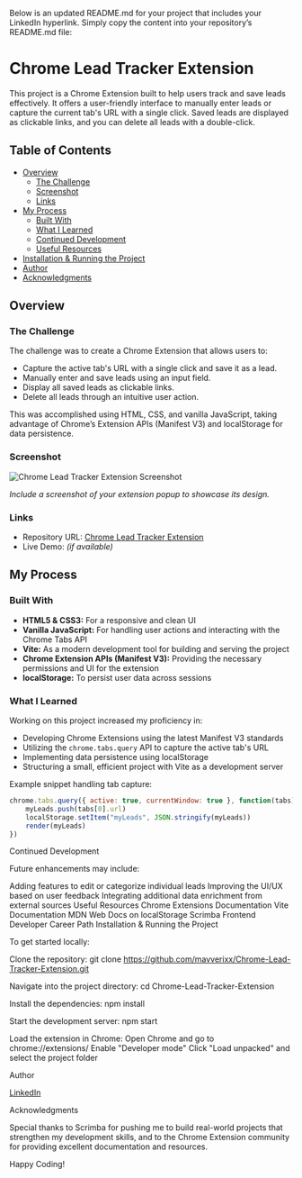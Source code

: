 Below is an updated README.md for your project that includes your LinkedIn hyperlink. Simply copy the content into your repository’s README.md file:

# Chrome Lead Tracker Extension

This project is a Chrome Extension built to help users track and save leads effectively. It offers a user-friendly interface to manually enter leads or capture the current tab's URL with a single click. Saved leads are displayed as clickable links, and you can delete all leads with a double-click.

## Table of Contents

- [Overview](#overview)
  - [The Challenge](#the-challenge)
  - [Screenshot](#screenshot)
  - [Links](#links)
- [My Process](#my-process)
  - [Built With](#built-with)
  - [What I Learned](#what-i-learned)
  - [Continued Development](#continued-development)
  - [Useful Resources](#useful-resources)
- [Installation & Running the Project](#installation--running-the-project)
- [Author](#author)
- [Acknowledgments](#acknowledgments)

## Overview

### The Challenge

The challenge was to create a Chrome Extension that allows users to:
- Capture the active tab's URL with a single click and save it as a lead.
- Manually enter and save leads using an input field.
- Display all saved leads as clickable links.
- Delete all leads through an intuitive user action.

This was accomplished using HTML, CSS, and vanilla JavaScript, taking advantage of Chrome’s Extension APIs (Manifest V3) and localStorage for data persistence.

### Screenshot

![Chrome Lead Tracker Extension Screenshot](./screenshot.jpg)

*Include a screenshot of your extension popup to showcase its design.*

### Links

- Repository URL: [Chrome Lead Tracker Extension](https://github.com/mavverixx/Chrome-Lead-Tracker-Extension)
- Live Demo: *(if available)*

## My Process

### Built With

- **HTML5 & CSS3:** For a responsive and clean UI
- **Vanilla JavaScript:** For handling user actions and interacting with the Chrome Tabs API
- **Vite:** As a modern development tool for building and serving the project
- **Chrome Extension APIs (Manifest V3):** Providing the necessary permissions and UI for the extension
- **localStorage:** To persist user data across sessions

### What I Learned

Working on this project increased my proficiency in:
- Developing Chrome Extensions using the latest Manifest V3 standards
- Utilizing the `chrome.tabs.query` API to capture the active tab's URL
- Implementing data persistence using localStorage
- Structuring a small, efficient project with Vite as a development server

Example snippet handling tab capture:
```js
chrome.tabs.query({ active: true, currentWindow: true }, function(tabs){
    myLeads.push(tabs[0].url)
    localStorage.setItem("myLeads", JSON.stringify(myLeads))
    render(myLeads)
})
```
Continued Development

Future enhancements may include:

Adding features to edit or categorize individual leads
Improving the UI/UX based on user feedback
Integrating additional data enrichment from external sources
Useful Resources
Chrome Extensions Documentation
Vite Documentation
MDN Web Docs on localStorage
Scrimba Frontend Developer Career Path
Installation & Running the Project

To get started locally:

Clone the repository:
git clone https://github.com/mavverixx/Chrome-Lead-Tracker-Extension.git

Navigate into the project directory:
cd Chrome-Lead-Tracker-Extension

Install the dependencies:
npm install

Start the development server:
npm start

Load the extension in Chrome:
Open Chrome and go to chrome://extensions/
Enable "Developer mode"
Click "Load unpacked" and select the project folder

Author

[LinkedIn](https://www.linkedin.com/in/rikkihenry/)

Acknowledgments

Special thanks to Scrimba for pushing me to build real-world projects that strengthen my development skills, and to the Chrome Extension community for providing excellent documentation and resources.

Happy Coding!

